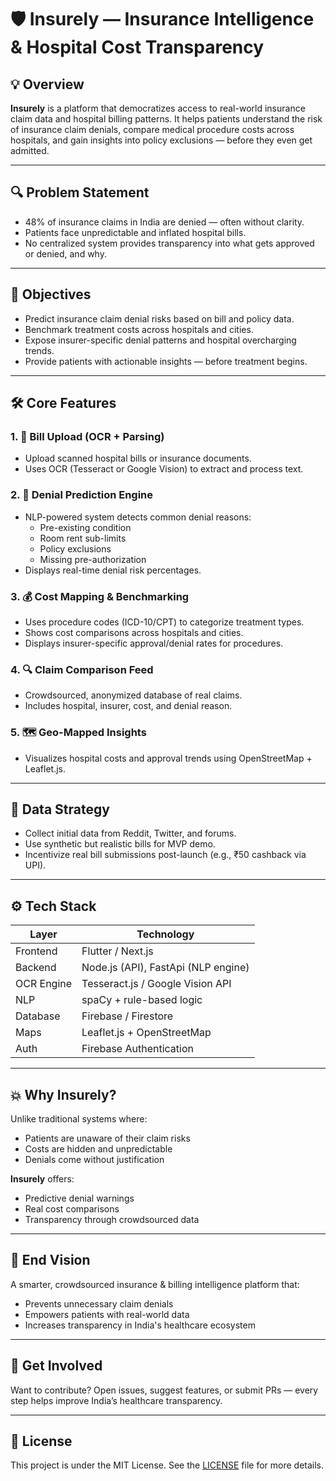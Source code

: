 # 🛡️ Insurely — Insurance Intelligence & Hospital Cost Transparency

## 💡 Overview

**Insurely** is a platform that democratizes access to real-world insurance claim data and hospital billing patterns. It helps patients understand the risk of insurance claim denials, compare medical procedure costs across hospitals, and gain insights into policy exclusions — before they even get admitted.

---

## 🔍 Problem Statement

- 48% of insurance claims in India are denied — often without clarity.
- Patients face unpredictable and inflated hospital bills.
- No centralized system provides transparency into what gets approved or denied, and why.

---

## 🎯 Objectives

- Predict insurance claim denial risks based on bill and policy data.
- Benchmark treatment costs across hospitals and cities.
- Expose insurer-specific denial patterns and hospital overcharging trends.
- Provide patients with actionable insights — before treatment begins.

---

## 🛠️ Core Features

### 1. 📄 Bill Upload (OCR + Parsing)
- Upload scanned hospital bills or insurance documents.
- Uses OCR (Tesseract or Google Vision) to extract and process text.

### 2. 🚫 Denial Prediction Engine
- NLP-powered system detects common denial reasons:
  - Pre-existing condition
  - Room rent sub-limits
  - Policy exclusions
  - Missing pre-authorization
- Displays real-time denial risk percentages.

### 3. 💰 Cost Mapping & Benchmarking
- Uses procedure codes (ICD-10/CPT) to categorize treatment types.
- Shows cost comparisons across hospitals and cities.
- Displays insurer-specific approval/denial rates for procedures.

### 4. 🔍 Claim Comparison Feed
- Crowdsourced, anonymized database of real claims.
- Includes hospital, insurer, cost, and denial reason.

### 5. 🗺️ Geo-Mapped Insights
- Visualizes hospital costs and approval trends using OpenStreetMap + Leaflet.js.

---

## 🧪 Data Strategy

- Collect initial data from Reddit, Twitter, and forums.
- Use synthetic but realistic bills for MVP demo.
- Incentivize real bill submissions post-launch (e.g., ₹50 cashback via UPI).

---

## ⚙️ Tech Stack

| Layer        | Technology                         |
| ------------ | ---------------------------------- |
| Frontend     | Flutter / Next.js                  |
| Backend      | Node.js (API), FastApi (NLP engine)|
| OCR Engine   | Tesseract.js / Google Vision API   |
| NLP          | spaCy + rule-based logic           |
| Database     | Firebase / Firestore               |
| Maps         | Leaflet.js + OpenStreetMap         |
| Auth         | Firebase Authentication            |

---

## 💥 Why Insurely?

Unlike traditional systems where:
- Patients are unaware of their claim risks
- Costs are hidden and unpredictable
- Denials come without justification

**Insurely** offers:
- Predictive denial warnings
- Real cost comparisons
- Transparency through crowdsourced data

---

## 🌟 End Vision

A smarter, crowdsourced insurance & billing intelligence platform that:
- Prevents unnecessary claim denials
- Empowers patients with real-world data
- Increases transparency in India's healthcare ecosystem

---

## 🚀 Get Involved

Want to contribute? Open issues, suggest features, or submit PRs — every step helps improve India’s healthcare transparency.

---

## 📄 License

This project is under the MIT License. See the [LICENSE](LICENSE) file for more details.
